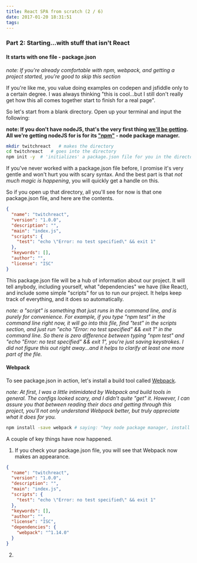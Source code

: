 ```yaml
---
title: React SPA from scratch (2 / 6)
date: 2017-01-20 18:31:51
tags:
---
```


### Part 2: Starting...with stuff that isn't React

#### It starts with one file - package.json 

_note: If you're already comfortable with npm, webpack, and getting a project started, you're good to skip this section_

If you're like me, you value doing examples on codepen and jsfiddle only to a certain degree. I was always thinking "this is cool...but I still don't really get how this all comes together start to finish for a real page".

So let's start from a blank directory. Open up your terminal and input the following:

__note: If you don't have nodeJS, that's the very first thing [we'll be getting](https://nodejs.org/en/). All we're getting nodeJS for is for its ["npm"](https://docs.npmjs.com/getting-started/what-is-npm) - node package manager.__

```bash
mkdir twitchreact   # makes the directory 
cd twitchreact   # goes into the directory
npm init -y  # 'initializes' a package.json file for you in the directory and the -y just means "say yes to all defaults"
```
If you've never worked with a package.json file before, I promise it's very gentle and won't hurt you with scary syntax. And the best part is that *not much magic is happening*, you will quickly get a handle on this.  

So if you open up that directory, all you'll see for now is that one package.json file, and here are the contents.

```json
{
  "name": "twitchreact",
  "version": "1.0.0",
  "description": "",
  "main": "index.js",
  "scripts": {
    "test": "echo \"Error: no test specified\" && exit 1"
  },
  "keywords": [],
  "author": "",
  "license": "ISC"
}
```

This package.json file will be a hub of information about our project. It will tell anybody, including yourself, what "dependencies" we have (like React), and include some simple "scripts" for us to run our project. It helps keep track of everything, and it does so automatically. 

_note: a "script" is something that just runs in the command line, and is purely for convenience. For example, if you type "npm test" in the command line right now, it will go into this file, find "test" in the scripts section, and just run "echo \"Error: no test specified\" && exit 1" in the command line. So there is zero difference between typing "npm test" and "echo \"Error: no test specified\" && exit 1", you're just saving keystrokes. I did not figure this out right away...and it helps to clarify at least one more part of the file._

#### Webpack

To see package.json in action, let's install a build tool called [Webpack](http://webpack.github.io/). 

_note: At first, I was a little intimidated by Webpack and build tools in general. The configs looked scary, and I didn't quite "get" it. However, I can assure you that between reading their docs and getting through this project, you'll not only understand Webpack better, but truly appreciate what it does for you._

```bash
npm install -save webpack # saying: "hey node package manager, install webpack and save it as a dependency"
```

A couple of key things have now happened. 

1. If you check your package.json file, you will see that Webpack now makes an appearance. 

```json
{
  "name": "twitchreact",
  "version": "1.0.0",
  "description": "",
  "main": "index.js",
  "scripts": {
    "test": "echo \"Error: no test specified\" && exit 1"
  },
  "keywords": [],
  "author": "",
  "license": "ISC",
  "dependencies": {
    "webpack": "^1.14.0"
  }
}
```

2. 









